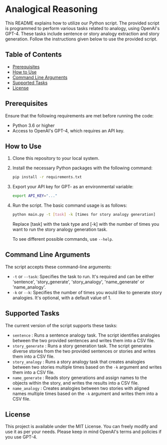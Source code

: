 # Analogical Reasoning 

This README explains how to utilize our Python script. The provided script is programmed to perform various tasks related to analogy, using OpenAI's GPT-4. These tasks include sentence or story analogy extraction and story generation. Follow the instructions given below to use the provided script.

## Table of Contents
- [Prerequisites](#prerequisites)
- [How to Use](#how-to-use)
- [Command Line Arguments](#command-line-arguments)
- [Supported Tasks](#supported-tasks)
- [License](#license)

## Prerequisites
Ensure that the following requirements are met before running the code:

- Python 3.6 or higher
- Access to OpenAI's GPT-4, which requires an API key.

## How to Use
1. Clone this repository to your local system.
2. Install the necessary Python packages with the following command:
    ```bash
    pip install -r requirements.txt
    ```
3. Export your API key for GPT- as an environmental variable:
    ```bash
    export API_KEY="..." 
    ```
4. Run the script. The basic command usage is as follows:
    ```bash
    python main.py -t [task] -k [times for story analogy generation]
    ```
    Replace [task] with the task type and [-k] with the number of times you want to run the story analogy generation task.

   To see different possible commands, use `--help`. 
   
## Command Line Arguments
The script accepts these command-line arguments:

- `-t` or `--task`: Specifies the task to run. It's required and can be either 'sentence', 'story_generate', 'story_analogy', 'name_generate' or 'name_analogy'.
- `-k` or `--k`: Specifies the number of times you would like to generate story analogies. It's optional, with a default value of 1.

## Supported Tasks
The current version of the script supports these tasks:

- `sentence` : Runs a sentence analogy task. The script identifies analogies between the two provided sentences and writes them into a CSV file.
- `story_generate` : Runs a story generation task. The script generates diverse stories from the two provided sentences or stories and writes them into a CSV file.
- `story_analogy` : Runs a story analogy task that creates analogies between two stories multiple times based on the `-k` argument and writes them into a CSV file.
- `name_generate` : Reads story generations and assign names to the objects within the story, and writes the results into a CSV file.
- `name_analogy` : Creates analogies between two stories with aligned names multiple times based on the `-k` argument and writes them into a CSV file.

## License
This project is available under the MIT License. You can freely modify and use it as per your needs. Please keep in mind OpenAI's terms and policies if you use GPT-4.